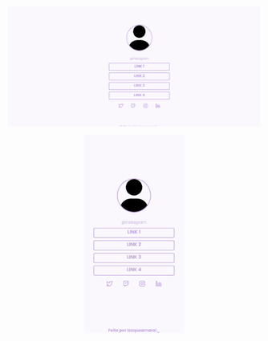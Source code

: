 <p align="center">
    <img src="./src/imagens/inicio.png" alt="">
</p>

<p align="center">
    <img src="./src/imagens/inicio2.jpg" alt="" width="200px">
</p>